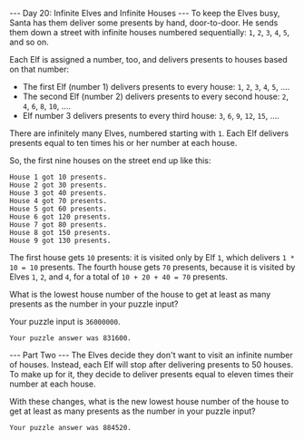 ﻿--- Day 20: Infinite Elves and Infinite Houses ---
To keep the Elves busy, Santa has them deliver some presents by hand, door-to-door. He sends them down a street with infinite houses numbered sequentially: `1`, `2`, `3`, `4`, `5`, and so on.

Each Elf is assigned a number, too, and delivers presents to houses based on that number:

- The first Elf (number 1) delivers presents to every house: `1`, `2`, `3`, `4`, `5`, ....
- The second Elf (number 2) delivers presents to every second house: `2`, `4`, `6`, `8`, `10`, ....
- Elf number 3 delivers presents to every third house: `3`, `6`, `9`, `12`, `15`, ....

There are infinitely many Elves, numbered starting with `1`. Each Elf delivers presents equal to ten times his or her number at each house.

So, the first nine houses on the street end up like this:

```
House 1 got 10 presents.
House 2 got 30 presents.
House 3 got 40 presents.
House 4 got 70 presents.
House 5 got 60 presents.
House 6 got 120 presents.
House 7 got 80 presents.
House 8 got 150 presents.
House 9 got 130 presents.
```

The first house gets `10` presents: it is visited only by Elf `1`, which delivers `1 * 10 = 10` presents. The fourth house gets `70` presents, because it is visited by Elves `1`, `2`, and `4`, for a total of `10 + 20 + 40 = 70` presents.

What is the lowest house number of the house to get at least as many presents as the number in your puzzle input?

Your puzzle input is `36000000`.

`Your puzzle answer was 831600.`


--- Part Two ---
The Elves decide they don't want to visit an infinite number of houses. Instead, each Elf will stop after delivering presents to 50 houses. To make up for it, they decide to deliver presents equal to eleven times their number at each house.

With these changes, what is the new lowest house number of the house to get at least as many presents as the number in your puzzle input?

`Your puzzle answer was 884520.`